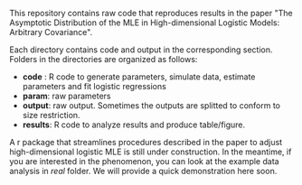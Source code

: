 This repository contains raw code that reproduces results in the paper "The Asymptotic Distribution of the MLE in High-dimensional Logistic Models: Arbitrary Covariance".

Each directory contains code and output in the corresponding section. Folders in the directories are organized as follows:
- **code** : R code to generate parameters, simulate data, estimate parameters and fit logistic regressions
- **param**: raw parameters 
- **output**: raw output. Sometimes the outputs are splitted to conform to size restriction.
- **results**: R code to analyze results and produce table/figure.

A r package that streamlines procedures described in the paper to adjust high-dimensional logistic MLE is still under construction. In the meantime, if you are interested in the phenomenon, you can look at the example data analysis in *real* folder. We will provide a quick demonstration here soon. 

